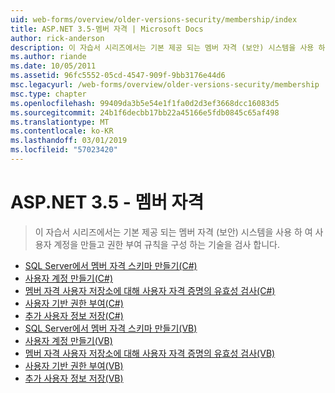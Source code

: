 ```yaml
---
uid: web-forms/overview/older-versions-security/membership/index
title: ASP.NET 3.5-멤버 자격 | Microsoft Docs
author: rick-anderson
description: 이 자습서 시리즈에서는 기본 제공 되는 멤버 자격 (보안) 시스템을 사용 하 여 사용자 계정을 만들고 권한 부여 규칙을 구성 하는 기술을 검사 합니다.
ms.author: riande
ms.date: 10/05/2011
ms.assetid: 96fc5552-05cd-4547-909f-9bb3176e44d6
msc.legacyurl: /web-forms/overview/older-versions-security/membership
msc.type: chapter
ms.openlocfilehash: 99409da3b5e54e1f1fa0d2d3ef3668dcc16083d5
ms.sourcegitcommit: 24b1f6decbb17bb22a45166e5fdb0845c65af498
ms.translationtype: MT
ms.contentlocale: ko-KR
ms.lasthandoff: 03/01/2019
ms.locfileid: "57023420"
---
```

<a name="aspnet-35---membership"></a>ASP.NET 3.5 - 멤버 자격
====================
> 이 자습서 시리즈에서는 기본 제공 되는 멤버 자격 (보안) 시스템을 사용 하 여 사용자 계정을 만들고 권한 부여 규칙을 구성 하는 기술을 검사 합니다.


- [SQL Server에서 멤버 자격 스키마 만들기(C#)](creating-the-membership-schema-in-sql-server-cs.md)
- [사용자 계정 만들기(C#)](creating-user-accounts-cs.md)
- [멤버 자격 사용자 저장소에 대해 사용자 자격 증명의 유효성 검사(C#)](validating-user-credentials-against-the-membership-user-store-cs.md)
- [사용자 기반 권한 부여(C#)](user-based-authorization-cs.md)
- [추가 사용자 정보 저장(C#)](storing-additional-user-information-cs.md)
- [SQL Server에서 멤버 자격 스키마 만들기(VB)](creating-the-membership-schema-in-sql-server-vb.md)
- [사용자 계정 만들기(VB)](creating-user-accounts-vb.md)
- [멤버 자격 사용자 저장소에 대해 사용자 자격 증명의 유효성 검사(VB)](validating-user-credentials-against-the-membership-user-store-vb.md)
- [사용자 기반 권한 부여(VB)](user-based-authorization-vb.md)
- [추가 사용자 정보 저장(VB)](storing-additional-user-information-vb.md)
